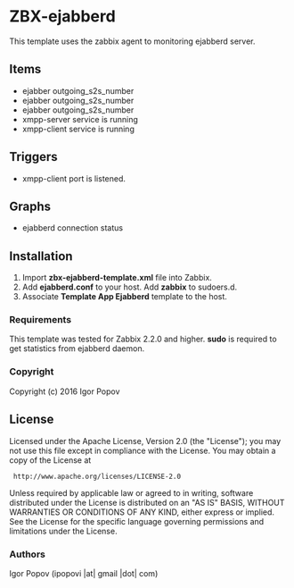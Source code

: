 ZBX-ejabberd
==============

This template uses the zabbix agent to monitoring ejabberd server.


Items
-----

  * ejabber outgoing_s2s_number
  * ejabber outgoing_s2s_number
  * ejabber outgoing_s2s_number
  * xmpp-server service is running
  * xmpp-client service is running

Triggers
--------
  * xmpp-client port is listened.

Graphs
------

  * ejabberd connection status

Installation
------------

1. Import **zbx-ejabberd-template.xml** file into Zabbix.
2. Add **ejabberd.conf** to your host. Add **zabbix** to sudoers.d.
3. Associate **Template App Ejabberd** template to the host.

### Requirements

This template was tested for Zabbix 2.2.0 and higher. **sudo** is required to get statistics from ejabberd daemon.

### Copyright

  Copyright (c) 2016 Igor Popov

License
-------
   Licensed under the Apache License, Version 2.0 (the "License");
   you may not use this file except in compliance with the License.
   You may obtain a copy of the License at

     http://www.apache.org/licenses/LICENSE-2.0

   Unless required by applicable law or agreed to in writing, software
   distributed under the License is distributed on an "AS IS" BASIS,
   WITHOUT WARRANTIES OR CONDITIONS OF ANY KIND, either express or implied.
   See the License for the specific language governing permissions and
   limitations under the License.

### Authors

  Igor Popov
  (ipopovi |at| gmail |dot| com)
